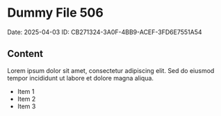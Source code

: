 # Dummy File 506

Date: 2025-04-03
ID: CB271324-3A0F-4BB9-ACEF-3FD6E7551A54

## Content

Lorem ipsum dolor sit amet, consectetur adipiscing elit.
Sed do eiusmod tempor incididunt ut labore et dolore magna aliqua.

* Item 1
* Item 2
* Item 3

